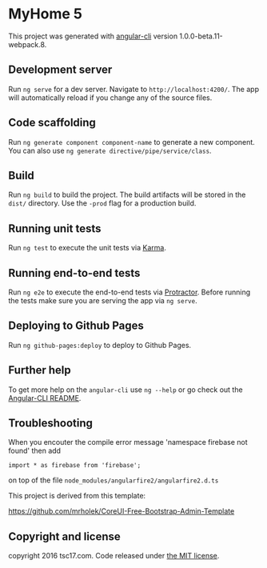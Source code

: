 # MyHome 5

This project was generated with [angular-cli](https://github.com/angular/angular-cli) version 1.0.0-beta.11-webpack.8.

## Development server
Run `ng serve` for a dev server. Navigate to `http://localhost:4200/`. The app will automatically reload if you change any of the source files.

## Code scaffolding

Run `ng generate component component-name` to generate a new component. You can also use `ng generate directive/pipe/service/class`.

## Build

Run `ng build` to build the project. The build artifacts will be stored in the `dist/` directory. Use the `-prod` flag for a production build.

## Running unit tests

Run `ng test` to execute the unit tests via [Karma](https://karma-runner.github.io).

## Running end-to-end tests

Run `ng e2e` to execute the end-to-end tests via [Protractor](http://www.protractortest.org/). 
Before running the tests make sure you are serving the app via `ng serve`.

## Deploying to Github Pages

Run `ng github-pages:deploy` to deploy to Github Pages.

## Further help

To get more help on the `angular-cli` use `ng --help` or go check out the [Angular-CLI README](https://github.com/angular/angular-cli/blob/master/README.md).

## Troubleshooting

When you encouter the compile error message 'namespace firebase not found' then add

`import * as firebase from 'firebase';`

on top of the file `node_modules/angularfire2/angularfire2.d.ts` 


This project is derived from this template:

https://github.com/mrholek/CoreUI-Free-Bootstrap-Admin-Template

## Copyright and license

copyright 2016 tsc17.com. Code released under [the MIT license](https://github.com/htschan/MyHome5/blob/master/LICENSE).
